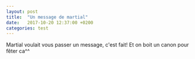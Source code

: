 ```yaml
---
layout: post
title:  "Un message de martial"
date:   2017-10-20 12:37:00 +0200
categories: test
---
```

Martial voulait vous passer un message, c'est fait!
Et on boit un canon pour fêter ca^^
